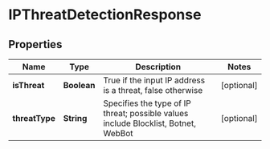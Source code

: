
# IPThreatDetectionResponse

## Properties
Name | Type | Description | Notes
------------ | ------------- | ------------- | -------------
**isThreat** | **Boolean** | True if the input IP address is a threat, false otherwise |  [optional]
**threatType** | **String** | Specifies the type of IP threat; possible values include Blocklist, Botnet, WebBot |  [optional]



